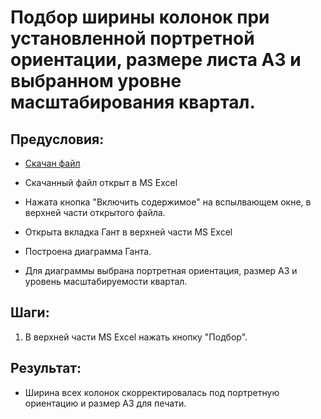 # Подбор ширины колонок при установленной портретной ориентации, размере листа A3 и выбранном уровне масштабирования квартал.

## Предусловия:

- [Скачан файл](https://disk.yandex.ru/d/IXRviK5MR12Kuw)

- Скачанный файл открыт в MS Excel

- Нажата кнопка "Включить содержимое" на вспылвающем окне, в верхней части открытого файла.

- Открыта вкладка Гант в верхней части MS Excel

- Построена диаграмма Ганта.

- Для диаграммы выбрана портретная ориентация, размер A3 и уровень масштабируемости квартал.

## Шаги:

1. В верхней части MS Excel нажать кнопку "Подбор".

## Результат:

- Ширина всех колонок скорректировалась под портретную ориентацию и размер A3 для печати.
